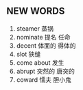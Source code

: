 ## NEW WORDS

1. steamer 蒸锅
2. nominate 提名 任命
3. decent 体面的 得体的
4. slot 狭缝
5. come about 发生
6. abrupt 突然的 唐突的
7. coward 懦夫 胆小鬼
